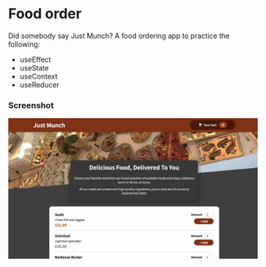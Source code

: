 # Food order

Did somebody say Just Munch? A food ordering app to practice the following:
- useEffect
- useState
- useContext
- useReducer

### Screenshot

<img src="./src/assets/screenshot.png" width="800">
